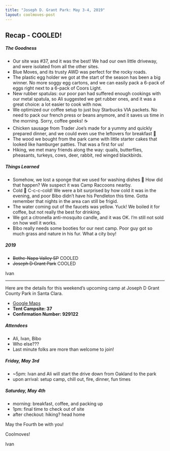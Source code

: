 ```yaml
---
title: "Joseph D. Grant Park: May 3-4, 2019"
layout: coolmoves-post
---
```

## Recap - COOLED!

##### The Goodness
* Our site was #37, and it was the best! We had our own little driveway, and were isolated from all the other sites.
* Blue Moves, and its trusty AWD was perfect for the rocky roads.
* The plastic egg holder we got at the start of the season has been a big winner. No more soggy egg cartons, and we can easily pack a 6-pack of eggs right next to a 6-pack of Coors Light.
* New rubber spatulas: our poor pan had suffered enough cookings with our metal spatula, so Ali suggested we get rubber ones, and it was a great choice: a lot easier to cook with now.
* We optimized our coffee setup to just buy Starbucks VIA packets. No need to pack our french press or beans anymore, and it saves us time in the morning. Sorry, coffee geeks! ☕️
* Chicken sausage from Trader Joe’s made for a yummy and quickly prepared dinner, and we could even use the leftovers for breakfast 🍳 
* The wood we bought from the park came with little starter cakes that looked like hamburger patties. That was a first for us!
* Hiking, we met many friends along the way: quails, butterflies, pheasants, turkeys, cows, deer, rabbit, red winged blackbirds.

##### Things Learned
* Somehow, we lost a sponge that we used for washing dishes 🧽 How did that happen? We suspect it was Camp Raccoons nearby.
* Cold 🥶 C-c-c-cold! We were a bit surprised by how cold it was in the evening, and poor Bibo didn’t have his Pendleton this time. Gotta remember that nights in the area can still be frigid.
* The water coming out of the faucets was yellow. Yuck! We boiled it for coffee, but not really the best for drinking.
* We got a citronella anti-mosquito candle, and it was OK. I’m still not sold on how well it works.
* Bibo really needs some booties for our next camp. Poor guy got so much grass and nature in his fur. What a city boy!

##### 2019
* ~~Bothe-Napa Valley SP~~ COOLED
* ~~Joseph D Grant Park~~ COOLED

Ivan

---


Here are the details for this weekend’s upcoming camp at Joseph D Grant County Park in Santa Clara.

* [Google Maps](https://goo.gl/maps/XwkxBZ7eM4xPCBRr8)
* **Tent Campsite: 37**
* **Confirmation Number: 929122**

##### Attendees
* Ali, Ivan, Bibo
* Who else???
* Last minute folks are more than welcome to join!

##### Friday, May 3rd
* ~5pm: Ivan and Ali will start the drive down from Oakland to the park
* upon arrival: setup camp, chill out, fire, dinner, fun times

##### Saturday, May 4th
* morning: breakfast, coffee, and packing up
* 1pm: final time to check out of site
* after checkout: hiking? head home

May the Fourth be with you!

Coolmoves!

Ivan
